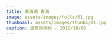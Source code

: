 ```yaml
---
title: 青海湖 青海
image: assets/images/fulls/01.jpg
thumbnail: assets/images/thumbs/01.jpg
caption: 道旁的杨树 - 2016/10/06
---
```

